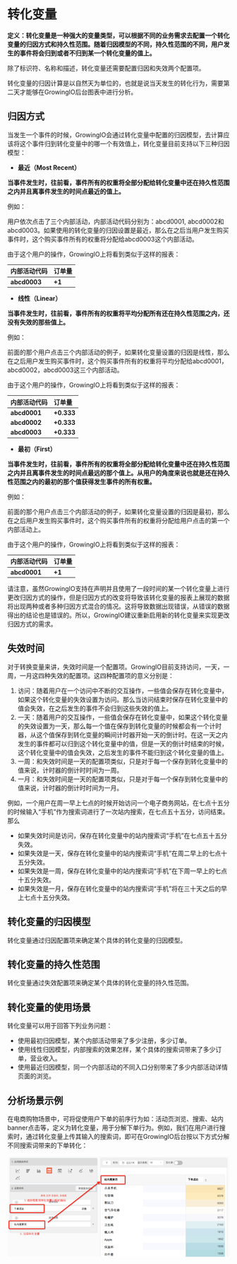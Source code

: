 # 转化变量

**定义：转化变量是一种强大的变量类型，可以根据不同的业务需求去配置一个转化变量的归因方式和持久性范围。随着归因模型的不同，持久性范围的不同，用户发生的事件将会归到或者不归到某一个转化变量的值上。**

除了标识符、名称和描述，转化变量还需要配置归因和失效两个配置项。

转化变量的归因计算是以自然天为单位的，也就是说当天发生的转化行为，需要第二天才能够在GrowingIO后台图表中进行分析。

## **归因方式**

当发生一个事件的时候，GrowingIO会通过转化变量中配置的归因模型，去计算应该将这个事件归到转化变量中的哪一个有效值上，转化变量目前支持以下三种归因模型：

* **最近（Most Recent）**

**当事件发生时，往前看，事件所有的权重将全部分配给转化变量中还在持久性范围之内并且离事件发生的时间点最近的值上。**

例如：

用户依次点击了三个内部活动，内部活动代码分别为：abcd0001, abcd0002和abcd0003。如果使用的转化变量的归因设置是最近，那么在之后当用户发生购买事件时，这个购买事件所有的权重将分配给abcd0003这个内部活动。

由于这个用户的操作，GrowingIO上将看到类似于这样的报表：

| **内部活动代码** | **订单量** |
| :--- | :--- |
| **abcd0003** | **+1** |

* **线性（Linear）**

**当事件发生时，往前看，事件所有的权重将平均分配所有还在持久性范围之内，还没有失效的那些值上。**

例如：

前面的那个用户点击三个内部活动的例子，如果转化变量设置的归因是线性，那么在之后用户发生购买事件时，这个购买事件所有的权重将平均分配给abcd0001，abcd0002，abcd0003这三个内部活动。

由于这个用户的操作，GrowingIO上将看到类似于这样的报表：

| **内部活动代码** | **订单量** |
| :--- | :--- |
| **abcd0001** | **+0.333** |
| **abcd0002** | **+0.333** |
| **abcd0003** | **+0.333** |

* **最初（First）**

**当事件发生时，往前看，事件所有的权重将全部分配给转化变量中还在持久性范围之内并且离事件发生的时间点最远的那个值上。从用户的角度来说也就是还在持久性范围之内的最初的那个值获得发生事件的所有权重。**

例如：

前面的那个用户点击三个内部活动的例子，如果转化变量设置的归因是最初，那么在之后用户发生购买事件时，这个购买事件所有的权重将分配给用户点击的第一个内部活动上。

由于这个用户的操作，GrowingIO上将看到类似于这样的报表：

| **内部活动代码** | **订单量** |
| :--- | :--- |
| **abcd0001** | **+1**  |

请注意，虽然GrowingIO支持在声明并且使用了一段时间的某一个转化变量上进行更改归因方式的操作，但是归因方式的改变将导致该转化变量的报表上展现的数据将出现两种或者多种归因方式混合的情况。这将导致数据出现错误，从错误的数据得出的结论也是错误的。所以，GrowingIO建议重新启用新的转化变量来实现更改归因方式的需求。

## **失效时间**

对于转换变量来讲，失效时间是一个配置项。GrowingIO目前支持访问，一天，一周，一月这四种失效的配置项。这四种配置项的意义分别是：

1. 访问：随着用户在一个访问中不断的交互操作，一些值会保存在转化变量中，如果这个转化变量的失效设置为访问。那么当访问结束时保存在转化变量中的值会失效，在之后发生的事件不会归到这些失效的值上。
2. 一天：随着用户的交互操作，一些值会保存在转化变量中，如果这个转化变量的失效设置为一天，那么每一个值在保存到转化变量的时候都会有一个计时器，从这个值保存到转化变量的瞬间计时器开始一天的倒计时。在这一天之内发生的事件都可以归到这个转化变量中的值，但是一天的倒计时结束的时候，这个转化变量中的值会失效，之后发生的事件不能归到这个转化变量的值上。
3. 一周：和失效时间是一天的配置项类似，只是对于每一个保存到转化变量中的值来说，计时器的倒计时时间为一周。
4. 一月：和失效时间是一天的配置项类似，只是对于每一个保存到转化变量中的值来说，计时器的倒计时时间为一月。

例如，一个用户在周一早上七点的时候开始访问一个电子商务网站，在七点十五分的时候输入“手机”作为搜索词进行了一次站内搜索，在七点五十五分，访问结束。那么

* 如果失效时间是访问，保存在转化变量中的站内搜索词“手机”在七点五十五分失效。
* 如果失效是一天，保存在转化变量中的站内搜索词“手机”在周二早上的七点十五分失效。
* 如果失效是一周，保存在转化变量中的站内搜索词“手机”在下周一早上的七点十五分失效。
* 如果失效是一月，保存在转化变量中的站内搜索词“手机”将在三十天之后的早上七点十五分失效。

## **转化变量的归因模型**

转化变量通过归因配置项来确定某个具体的转化变量的归因模型。

## **转化变量的持久性范围**

转化变量通过失效配置项来确定某个具体的转化变量的持久性范围。

## **转化变量的使用场景**

转化变量可以用于回答下列业务问题：

* 使用最初归因模型，某个内部活动带来了多少注册，多少订单。
* 使用线性归因模型，内部搜索的效果怎样，某个具体的搜索词带来了多少订单，营业收入。
* 使用最近归因模型，同一个内部活动的不同入口分别带来了多少内部活动详情页面的浏览。

## 分析场景示例

在电商购物场景中，可将促使用户下单的前序行为如：活动页浏览、搜索、站内banner点击等，定义为转化变量，用于分解下单行为。例如，我们在用户进行搜索时，通过转化变量上传其输入的搜索词，即可在GrowingIO后台按以下方式分解不同搜索词带来的下单转化：

![](../../../../.gitbook/assets/zhuanhuabianliang.png)

